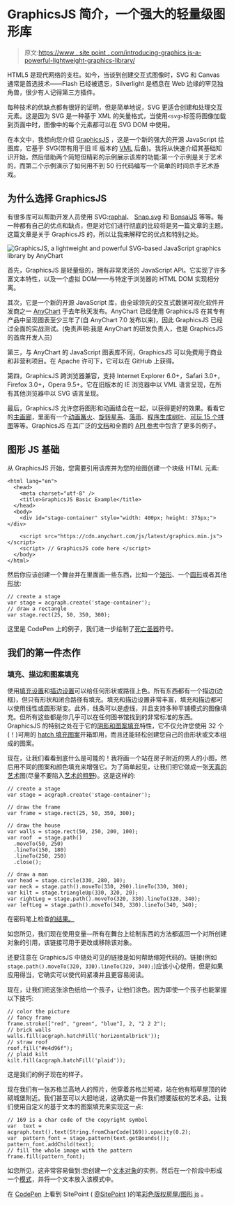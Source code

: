 # GraphicsJS 简介，一个强大的轻量级图形库

> 原文:[https://www . site point . com/introducing-graphics js-a-powerful-lightweight-graphics-library/](https://www.sitepoint.com/introducing-graphicsjs-a-powerful-lightweight-graphics-library/)

HTML5 是现代网络的支柱。如今，当谈到创建交互式图像时，SVG 和 Canvas 通常是首选技术——Flash 已经被遗忘，Silverlight 是栖息在 Web 边缘的罕见独角兽，很少有人记得第三方插件。

每种技术的优缺点都有很好的证明，但是简单地说，SVG 更适合创建和处理交互元素。这是因为 SVG 是一种基于 XML 的矢量格式，当使用`<svg>`标签将图像加载到页面中时，图像中的每个元素都可以在 SVG DOM 中使用。

在本文中，我想向您介绍 [GraphicsJS](http://www.graphicsjs.org/) ，这是一个新的强大的开源 JavaScript 绘图库，它基于 SVG(带有用于旧 IE 版本的 [VML](https://en.wikipedia.org/wiki/Vector_Markup_Language) 后备)。我将从快速介绍其基础知识开始，然后借助两个简短但精彩的示例展示该库的功能:第一个示例是关于艺术的，而第二个示例演示了如何用不到 50 行代码编写一个简单的时间杀手艺术游戏。

## 为什么选择 GraphicsJS

有很多库可以帮助开发人员使用 SVG:[raphal](https://dmitrybaranovskiy.github.io/raphael/)、 [Snap.svg](https://snapsvg.io/) 和 [BonsaiJS](https://bonsaijs.org/) 等等。每一种都有自己的优点和缺点，但是对它们进行彻底的比较将是另一篇文章的主题。这篇文章是关于 GraphicsJS 的，所以让我来解释它的优点和特别之处。

![GraphicsJS, a lightweight and powerful SVG-based JavaScript graphics library by AnyChart](../Images/d879aa88a1eb934078750bcf415d1f46.png)

首先，GraphicsJS 是轻量级的，拥有非常灵活的 JavaScript API。它实现了许多富文本特性，以及一个虚拟 DOM——与特定于浏览器的 HTML DOM 实现相分离。

其次，它是一个新的开源 JavaScript 库，由全球领先的交互式数据可视化软件开发商之一 [AnyChart](https://www.anychart.com) 于去年秋天发布。AnyChart 已经使用 GraphicsJS 在其专有产品中呈现图表至少三年了(自 AnyChart 7.0 发布以来)，因此 GraphicsJS 已经过全面的实战测试。(免责声明:我是 AnyChart 的研发负责人，也是 GraphicsJS 的首席开发人员)

第三，与 AnyChart 的 JavaScript 图表库不同，GraphicsJS 可以免费用于商业和非营利项目。在 Apache 许可下，它可以在 GitHub 上获得。

第四，GraphicsJS 跨浏览器兼容，支持 Internet Explorer 6.0+，Safari 3.0+，Firefox 3.0+，Opera 9.5+。它在旧版本的 IE 浏览器中以 VML 语言呈现，在所有其他浏览器中以 SVG 语言呈现。

最后，GraphicsJS 允许您将图形和动画结合在一起，以获得更好的效果。看看它的[主画廊](http://www.graphicsjs.org/)，里面有一个[动画篝火](https://playground.anychart.com/gallery/latest/Graphics/Bonfire-plain)、[旋转星系](https://playground.anychart.com/gallery/latest/Graphics/Galaxy-plain)、[落雨](https://playground.anychart.com/gallery/latest/Graphics/Rain-plain)、[程序生成树叶](https://playground.anychart.com/gallery/latest/Graphics/Tree-plain)、[可玩 15 个拼图](https://playground.anychart.com/gallery/7.12.0/Graphics/Puzzle_15-plain)等等。GraphicsJS 在其广泛的[文档](https://docs.anychart.com/latest/Graphics/Overview)和全面的 [API 参考](https://api.anychart.com/latest/anychart.graphics)中包含了更多的例子。

## 图形 JS 基础

从 GraphicsJS 开始，您需要引用该库并为您的绘图创建一个块级 HTML 元素:

```
<html lang="en">
  <head>
    <meta charset="utf-8" />
    <title>GraphicsJS Basic Example</title>    
  </head>
  <body>
    <div id="stage-container" style="width: 400px; height: 375px;"></div>

    <script src="https://cdn.anychart.com/js/latest/graphics.min.js"></script>
    <script> // GraphicsJS code here </script>
  </body>
</html> 
```

然后你应该创建一个舞台并在里面画一些东西，比如一个[矩形](https://api.anychart.com/latest/anychart.graphics#rect)、一个[圆形](https://api.anychart.com/latest/anychart.graphics#circle)或者其他[形状](https://docs.anychart.com/latest/Graphics/Shapes):

```
// create a stage
var stage = acgraph.create('stage-container');
// draw a rectangle
var stage.rect(25, 50, 350, 300); 
```

这里是 CodePen 上的例子，我们进一步绘制了[死亡圣器](https://harrypotter.wikia.com/wiki/Deathly_Hallows)符号。

## 我们的第一件杰作

### 填充、描边和图案填充

使用[填充设置](https://docs.anychart.com/latest/Graphics/Fill_Settings)和[描边设置](https://docs.anychart.com/latest/Graphics/Stroke_Settings)可以给任何形状或路径上色。所有东西都有一个描边(边框)，但只有形状和闭合路径有填充。填充和描边设置非常丰富，填充和描边都可以使用线性或圆形渐变。此外，线条可以是虚线，并且支持多种平铺模式的图像填充。但所有这些都是你几乎可以在任何图书馆找到的非常标准的东西。GraphicsJS 的特别之处在于它的[阴影和图案填充](https://docs.anychart.com/latest/Graphics/Hatch_Fill_Settings)特性，它不仅允许您使用 32 个(！)可用的 [hatch 填充图案](https://api.anychart.com/latest/anychart.graphics.vector.HatchFill.HatchFillType)开箱即用，而且还能轻松创建您自己的由形状或文本组成的图案。

现在，让我们看看到底什么是可能的！我将画一个站在房子附近的男人的小图，然后用不同的图案和颜色填充来增强它。为了简单起见，让我们把它做成一张[天真的艺术](https://en.wikipedia.org/wiki/Na%C3%AFve_art)图(尽量不要陷入[艺术的粗野](https://en.wikipedia.org/wiki/Outsider_art))。这是这样的:

```
// create a stage
var stage = acgraph.create('stage-container');

// draw the frame
var frame = stage.rect(25, 50, 350, 300);

// draw the house
var walls = stage.rect(50, 250, 200, 100);
var roof  = stage.path()
  .moveTo(50, 250)
  .lineTo(150, 180)
  .lineTo(250, 250)
  .close();

// draw a man
var head = stage.circle(330, 280, 10);
var neck = stage.path().moveTo(330, 290).lineTo(330, 300);
var kilt = stage.triangleUp(330, 320, 20);
var rightLeg = stage.path().moveTo(320, 330).lineTo(320, 340);
var leftLeg = stage.path().moveTo(340, 330).lineTo(340, 340); 
```

在密码笔上检查[的结果。](https://codepen.io/SitePoint/pen/VPGQKx)

如您所见，我们现在使用变量—所有在舞台上绘制东西的方法都返回一个对所创建对象的引用，该链接可用于更改或移除该对象。

还要注意在 GraphicsJS 中随处可见的链接是如何帮助缩短代码的。链接(例如`stage.path().moveTo(320, 330).lineTo(320, 340);`)应该小心使用，但是如果应用得当，它确实可以使代码紧凑并且更容易阅读。

现在，让我们把这张涂色纸给一个孩子，让他们涂色。因为即使一个孩子也能掌握以下技巧:

```
// color the picture
// fancy frame
frame.stroke(["red", "green", "blue"], 2, "2 2 2");
// brick walls
walls.fill(acgraph.hatchFill('horizontalbrick'));
// straw roof
roof.fill("#e4d96f");
// plaid kilt
kilt.fill(acgraph.hatchFill('plaid')); 
```

这是我们的例子现在的样子。

现在我们有一张苏格兰高地人的照片，他穿着苏格兰短裙，站在他有稻草屋顶的砖砌城堡附近。我们甚至可以大胆地说，这确实是一件我们想要版权的艺术品。让我们使用自定义的基于文本的图案填充来实现这一点:

```
// 169 is a char code of the copyright symbol
var  text = acgraph.text().text(String.fromCharCode(169)).opacity(0.2);
var  pattern_font = stage.pattern(text.getBounds());
pattern_font.addChild(text);
// fill the whole image with the pattern
frame.fill(pattern_font); 
```

如您所见，这非常容易做到:您创建一个[文本对象](https://api.anychart.com/latest/anychart.graphics.vector.Text)的实例，然后在一个阶段中形成一个[模式](https://api.anychart.com/latest/anychart.graphics.vector.Stage#pattern)，并将一个文本放入该模式中。

在 [CodePen](http://codepen.io) 上看到 SitePoint ( [@SitePoint](http://codepen.io/SitePoint) )的笔[彩色版权房屋/图形 js](https://codepen.io/SitePoint/pen/RKYyoV/) 。